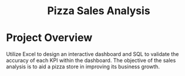 # <p align="center">Pizza Sales Analysis</p> 
# Project Overview
Utilize Excel to design an interactive dashboard and SQL to validate the accuracy of each KPI within the dashboard. The objective of the sales analysis is to aid a pizza store in improving its business growth.
